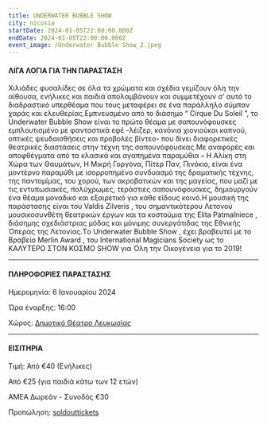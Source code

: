 ```yaml
---
title: UNDERWATER BUBBLE SHOW
city: nicosia
startDate: 2024-01-05T22:00:00.000Z
endDate: 2024-01-05T22:00:00.000Z
event_image: /Underwater Bubble Show_2.jpeg
---
```


#### ΛΙΓΑ ΛΟΓΙΑ ΓΙΑ ΤΗΝ ΠΑΡΑΣΤΑΣΗ

Χιλιάδες φυσαλίδες σε όλα τα χρώματα και σχέδια γεμίζουν όλη την αίθουσα, ενήλικες και παιδιά απολαμβάνουν	και συμμετέχουν	σ’ αυτό το διαδραστικό	υπερθέαμα	που τους μεταφέρει σε ένα παράλληλο σύμπαν χαράς και ελευθερίας.Εμπνευσμένο από το διάσημο “	Cirque Du Soleil ”, το Underwater	Bubble Show είναι το πρώτο θέαμα με σαπουνόφουσκες εμπλουτισμένο με φανταστικά εφέ -λέιζερ, κανόνια χιονιού​και καπνού, οπτικές ψευδαισθήσεις και προβολές βίντεο- που δίνει διαφορετικές θεατρικές διαστάσεις στην τέχνη της σαπουνόφουσκας.Με αναφορές και αποφθέγματα από τα κλασικά και αγαπημένα παραμύθια – Η Aλίκη στη Χώρα των Θαυμάτων,	H Μικρή Γοργόνα, Πίτερ Παν, Πινόκιο, είναι ένα μοντέρνο παραμύθι με ισορροπημένο	συνδυασμό	της δραματικής	τέχνης,	της παντομίμας,	του χορού, των ακροβατικών	και της μαγείας,	που μαζί με τις εντυπωσιακές,	πολύχρωμες,	τεράστιες σαπουνόφουσκες, δημιουργούν ένα θέαμα μοναδικό και εξαιρετικό για κάθε είδους κοινό.Η μουσική	της παράστασης	είναι του Valdis Zilveris , του σημαντικότερου	Λετονού μουσικοσυνθέτη	θεατρικών	έργων και τα κοστούμια	της Elita Patmalniece	, διάσημης σχεδιάστριας μόδας και μόνιμης συνεργάτιδας της Εθνικής Όπερας της Λετονίας.Tο Underwater	Bubble Show , έχει βραβευτεί με το Βραβείο	Merlin Award , του International Magicians	Society ως το ΚΑΛΥΤΕΡΟ ΣΤΟΝ ΚΟΣΜΟ	SHOW για Όλη την Οικογένεια για το 2019!

***

#### ΠΛΗΡΟΦΟΡΙΕΣ ΠΑΡΑΣΤΑΣΗΣ

Ημερομηνία: 6 Ιανουαρίου 2024

Ώρα έναρξης: 16:00

Χώρος: [Δημοτικό Θέατρο Λευκωσίας](https://www.google.com/maps/place/Nicosia+Municipal+Theatre/@35.1726521,33.3526747,17z/data=!3m1!4b1!4m6!3m5!1s0x14de17519633b289:0xf4e085228ec10fda!8m2!3d35.1726521!4d33.3552496!16s%2Fg%2F11fx_337t4?entry=ttu)

***

#### ΕΙΣΙΤΗΡΙΑ

Τιμή: Από €40 (Ενήλικες) 

Από €25 (για παιδιά κάτω των 12 ετών) 

ΑΜΕΑ Δωρεάν - Συνοδός €30

Προπώληση: [soldouttickets](https://www.soldoutticketbox.com/underwater-bubble-show-jan-2024/?lang=el)
